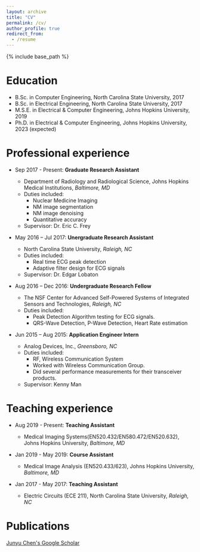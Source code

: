 ```yaml
---
layout: archive
title: "CV"
permalink: /cv/
author_profile: true
redirect_from:
  - /resume
---
```


{% include base_path %}

Education
======
* B.Sc. in Computer Engineering, North Carolina State University, 2017
* B.Sc. in Electrical Engineering, North Carolina State University, 2017
* M.S.E. in Electrical & Computer Engineering, Johns Hopkins University, 2019
* Ph.D. in Electrical & Computer Engineering, Johns Hopkins University, 2023 (expected)

Professional experience
======
* Sep 2017 - Present: **Graduate Research Assistant**
  * Department of Radiology and Radiological Science, Johns Hopkins Medical Institutions, *Baltimore, MD*
  * Duties included: 
    * Nuclear Medicine Imaging 
    * NM image segmentation 
    * NM image denoising 
    * Quantitative accuracy
  * Supervisor: Dr. Eric C. Frey

* May 2016 – Jul 2017: **Unergraduate Research Assistant**
  * North Carolina State University, *Raleigh, NC*
  * Duties included: 
    * Real time ECG peak detection 
    * Adaptive filter design for ECG signals 
  * Supervisor: Dr. Edgar Lobaton


* Aug 2016 – Dec 2016: **Undergraduate Research Fellow**
  * The NSF Center for Advanced Self-Powered Systems of Integrated Sensors and Technologies, *Raleigh, NC*
  * Duties included: 
    * Peak Detection Algorithm testing for ECG signals. 
    * QRS-Wave Detection, P-Wave Detection, Heart Rate estimation
    
* Jun 2015 – Aug 2015: **Application Engineer Intern**
  * Analog Devices, Inc., *Greensboro, NC*
  * Duties included: 
    * RF, Wireless Communication System
    * Worked with Wireless Communication Group.
    * Did several performance measurements for their transceiver products.
  * Supervisor: Kenny Man
 
Teaching experience
======
* Aug 2019 - Present: **Teaching Assistant**
  * Medical Imaging Systems(EN520.432/EN580.472/EN520.632), Johns Hopkins University, *Baltimore, MD*
  
* Jan 2019 - May 2019: **Course Assistant**
  * Medical Image Analysis (EN520.433/623), Johns Hopkins University, *Baltimore, MD*
  
* Jan 2017 - May 2017: **Teaching Assistant**
  * Electric Circuits (ECE 211), North Carolina State University, *Raleigh, NC*

Publications
======
<a href="https://scholar.google.com/citations?user=9jIpgScAAAAJ&hl=en">Junyu Chen's Google Scholar</a>
